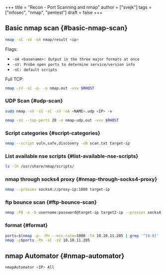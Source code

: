+++
title = "Recon - Port Scanning and nmap"
author = ["svejk"]
tags = ["infosec", "nmap", "pentest"]
draft = false
+++

## Basic nmap scan {#basic-nmap-scan}

```sh
nmap -sC -sV -oA nmap/result <ip>
```

Flags:

-   `-oA <basename>: Output in the three major formats at once`
-   `-sV: Probe open ports to determine service/version info`
-   `-sC: default scripts`

Full TCP:

```sh
nmap -sV -sC -p- -o nmap.out -vvv $RHOST
```


### UDP Scan {#udp-scan}

```sh
sudo nmap -sU -sS -sC -sV -oA <NAME>.udp <IP> -v
```

```sh
nmap -sU --top-ports 20 -o nmap-udp.out -vvv $RHOST
```


### Script categories {#script-categories}

```sh
nmap --script vuln,safe,discovery -oN scan.txt target-ip
```


### List available nse scripts {#list-available-nse-scripts}

```sh
ls -lh /usr/share/nmap/scripts/
```


### nmap through socks4 proxy {#nmap-through-socks4-proxy}

```sh
nmap --proxies socks4://proxy-ip:1080 target-ip
```


### ftp bounce scan {#ftp-bounce-scan}

```sh
nmap -P0 -n -b username:password@target-ip target2-ip --proxies socks4://proxy-ip:1080 -vvv
```


### format {#format}

```sh
ports=$(nmap -p- -Pn --min-rate=1000 -T4 10.10.11.205 | grep '^[0-9]' | cut -d '/' -f 1 | tr '\n' ',' | sed s/,$//)
nmap -p$ports -Pn -sC -sV 10.10.11.205
```


## nmap Automator {#nmap-automator}

```sh
nmapAutomator <IP> All
```
